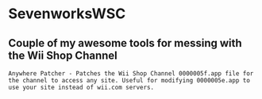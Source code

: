 # SevenworksWSC
## Couple of my awesome tools for messing with the Wii Shop Channel
```
Anywhere Patcher - Patches the Wii Shop Channel 0000005f.app file for the channel to access any site. Useful for modifying 0000005e.app to use your site instead of wii.com servers.
```
